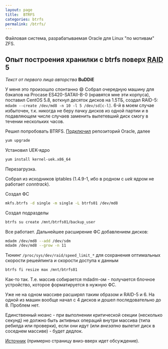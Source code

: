 ```yaml
---
layout: page
title:  BTRFS
categories: btrfs
permalink: /btrfs/
---
```


Файловая система, разрабатываемая Oracle для Linux "по мотивам" ZFS.

## Опыт построения хранилки с btrfs поверх <abbr title="Redundant Array of Inexpensive Disks">RAID </abbr>5

_Текст от первого лица авторства_ **BuDDiE**

У меня это произошло спонтанно :smile: Собрал очередную машину для бэкапов на
Procase ES420-SATAII-B-0 (нравятся мне эти корпуса), поставил CentOS 5.8, воткнул десяток дисков
на 1.5ТБ, создал RAID-5: ```mdadm --create /dev/md8 -n 10 -l 5 /dev/sd[c-l]```.
6-й в моем случае избыточен, т.к. никогда не беру пачку дисков из одной партии и в подавляющем числе случаев
заменить вылетевший диск смогу в течении нескольких часов.

Решил попробовать BTRFS.
[Подключил](http://stan1slav.blogspot.com/2010/08/yum-oracle-enterprise-linux.html) репозиторий Oracle,
далее

```sh
yum upgrade
```

Установил UEK-ядро

```sh
yum install kernel-uek.x86_64
```

Перезагрузка.

Cобрал из исходников iptables (1.4.9-1, ибо в родном с _uek_ ядром не работает _conntrack_).

Cоздал ФС

```sh
mkfs.btrfs -d single -m single -L btrfs01 /dev/md8
```

Cоздал подразделы

```sh
btrfs su create /mnt/btrfs01/backup_user
```

Все работает. Дальнейшее расширение ФС добавлением дисков:

```sh
mdadm /dev/md8 --add /dev/sdm
mdadm /dev/md8 --grow -n 11
```

Тюнинг ```/proc/sys/dev/raid/speed_limit_*``` для сохранения оптимальных скорости решейпинга и скорости доступа к данным

```sh
btrfs fi resize max /mnt/btrfs01
```

Как-то так. Т.е. массив собирается mdadm-ом - получается блочное устройство, которое форматируется в нужную ФС.

Уже не на одном массиве расширял таким образом и RAID-5 и 6.
На одной из машин вообще начал с 4 дисков и дошел последовательно до 8.
Проблем нет.

Единственный нюанс - при выполнении критической секции (несколько секунд)
не должно быть активных операций внутри массива (типа ребилда или проверки),
если они идут (или _внезапно_ вылетит диск в соседнем массиве) - будет дедлок.

[Источник](http://forum.ixbt.com/topic.cgi?id=4:127822:2923#2923) (примерно страницу вниз-вверх идет обсуждение).
